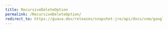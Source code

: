 ```yaml
---
title: RecursiveDeleteOption
permalink: /RecursiveDeleteOption/
redirect_to: https://guava.dev/releases/snapshot-jre/api/docs/com/google/common/io/RecursiveDeleteOption.html
---
```

